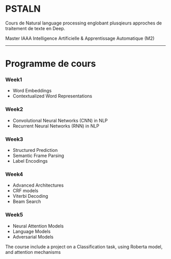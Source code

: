 
# PSTALN

Cours de Natural language processing englobant plusqieurs approches de traitement de texte en Deep.

Master IAAA Intelligence Artificielle & Apprentissage Automatique (M2)


------

# Programme de cours 

### Week1

+ Word Embeddings
+ Contextualized Word Representations

### Week2

+ Convolutional Neural Networks (CNN) in NLP
+ Recurrent Neural Networks (RNN) in NLP

### Week3

+ Structured Prediction
+ Semantic Frame Parsing
+ Label Encodings

### Week4

+ Advanced Architectures
+ CRF models
+ Viterbi Decoding
+ Beam Search

### Week5

+ Neural Attention Models
+ Language Models
+ Adversarial Models

The course include a project on a Classification task, using Roberta model, and attention mechanisms 